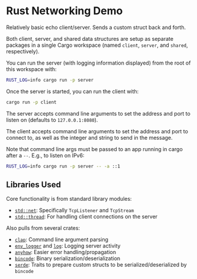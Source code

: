 # Rust Networking Demo

Relatively basic echo client/server. Sends a custom struct back and forth.

Both client, server, and shared data structures are setup as separate packages in a single Cargo workspace
(named `client`, `server`, and `shared`, respectively).

You can run the server (with logging information displayed) from the root of this workspace with:

```bash
RUST_LOG=info cargo run -p server
```

Once the server is started, you can run the client with:

```bash
cargo run -p client
```

The server accepts command line arguments to set the address and port to listen on (defaults to `127.0.0.1:8080`).

The client accepts command line arguments to set the address and port to connect to, as well as the integer and string to
send in the message.

Note that command line args must be passed to an app running in cargo after a `--`. E.g., to listen on IPv6:

```bash
RUST_LOG=info cargo run -p server -- -a ::1
```

## Libraries Used

Core functionality is from standard library modules:
  * [`std::net`](https://doc.rust-lang.org/std/net/): Specifically `TcpListener` and `TcpStream`
  * [`std::thread`](https://doc.rust-lang.org/std/thread/): For handling client connections on the server

Also pulls from several crates:
  * [`clap`](https://crates.io/crates/clap): Command line argument parsing
  * [`env_logger`](https://crates.io/crates/env_logger) and [`log`](https://crates.io/crates/log): Logging server activity
  * [`anyhow`](https://crates.io/crates/anyhow): Easier error handling/propagation
  * [`bincode`](https://crates.io/crates/bincode): Binary serialization/deserialization
  * [`serde`](https://crates.io/crates/serde): Traits to prepare custom structs to be serialized/deserialized by `bincode`
